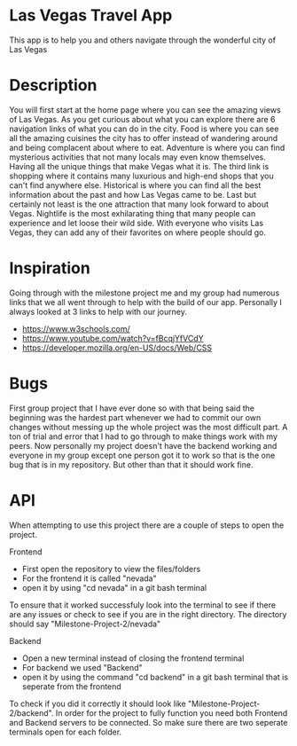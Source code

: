 Las Vegas Travel App
======================

This app is to help you and others navigate through the wonderful city of Las Vegas

Description
=============

You will first start at the home page where you can see the amazing views of Las Vegas. As you get curious about what you can explore there are 6 navigation links of what you can do in the city. Food is where you can see all the amazing cuisines the city has to offer instead of wandering around and being complacent about where to eat. Adventure is where you can find mysterious activities that not many locals may even know themselves. Having all the unique things that make Vegas what it is. The third link is shopping where it contains many luxurious and high-end shops that you can't find anywhere else. Historical is where you can find all the best information about the past and how Las Vegas came to be. Last but certainly not least is the one attraction that many look forward to about Vegas. Nightlife is the most exhilarating thing that many people can experience and let loose their wild side. With everyone who visits Las Vegas, they can add any of their favorites on where people should go. 

Inspiration
===========

Going through with the milestone project me and my group had numerous links that we all went through to help with the build of our app. Personally I always looked at 3 links to help with our journey.

* https://www.w3schools.com/
* https://www.youtube.com/watch?v=fBcqjYfVCdY
* https://developer.mozilla.org/en-US/docs/Web/CSS

Bugs
====

First group project that I have ever done so with that being said the beginning was the hardest part whenever we had to commit our own changes without messing up the whole project was the most difficult part. 
A ton of trial and error that I had to go through to make things work with my peers. Now personally my project doesn't have the backend working and everyone in my group except one person got it to work so that is the one bug that is in my repository. But other than that it should work fine.


API
===

When attempting to use this project there are a couple of steps to open the project.

Frontend 

* First open the repository to view the files/folders
* For the frontend it is called "nevada"
* open it by using "cd nevada" in a git bash terminal

To ensure that it worked successfuly look into the terminal to see if there are any issues or check to see if you are in the right directory. The directory should say "Milestone-Project-2/nevada"

Backend

* Open a new terminal instead of closing the frontend terminal
* For backend we used "Backend"
* open it by using the command "cd backend" in a git bash terminal that is seperate from the frontend

To check if you did it correctly it should look like "Milestone-Project-2/backend". In order for the project to fully function you need both Frontend and Backend servers to be connected. So make sure there are two seperate terminals open for each folder.





